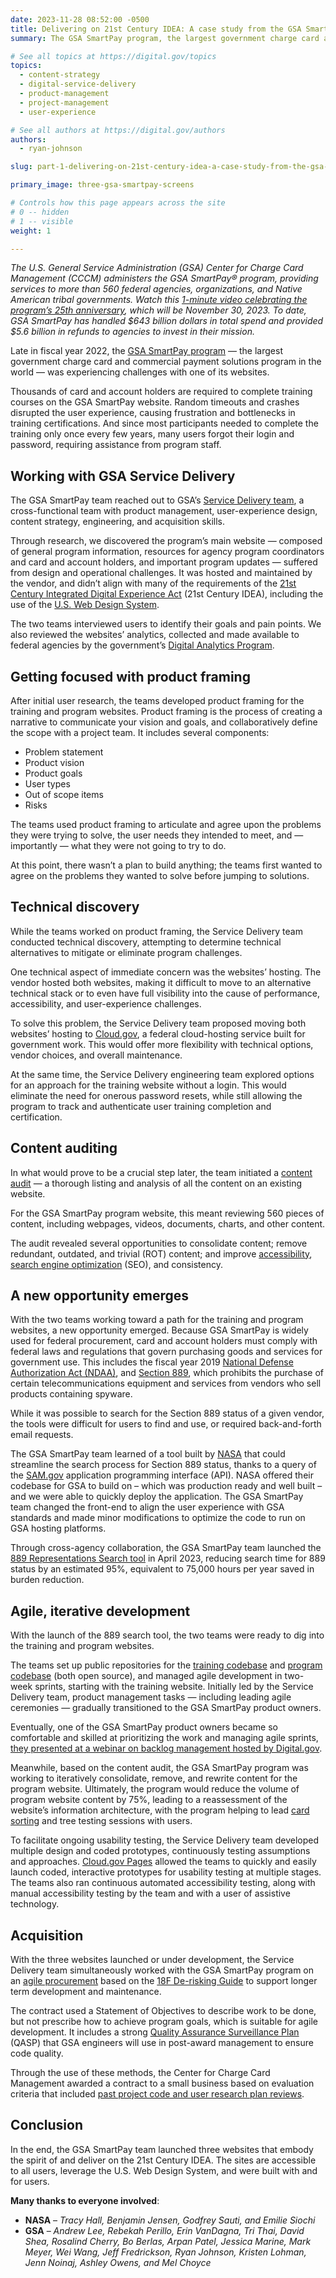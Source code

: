 ```yaml
---
date: 2023-11-28 08:52:00 -0500
title: Delivering on 21st Century IDEA: A case study from the GSA SmartPay team (Part 1)
summary: The GSA SmartPay program, the largest government charge card and commercial payment solutions program in the world, celebrated their 25th anniversary by launching three new websites with a user-centered, agile approach.

# See all topics at https://digital.gov/topics
topics:
  - content-strategy
  - digital-service-delivery
  - product-management
  - project-management
  - user-experience

# See all authors at https://digital.gov/authors
authors:
  - ryan-johnson

slug: part-1-delivering-on-21st-century-idea-a-case-study-from-the-gsa-smartpay-team

primary_image: three-gsa-smartpay-screens

# Controls how this page appears across the site
# 0 -- hidden
# 1 -- visible
weight: 1

---
```


*The U.S. General Service Administration (GSA) Center for Charge Card Management (CCCM) administers the GSA SmartPay®️ program, providing services to more than 560 federal agencies, organizations, and Native American tribal governments. Watch this [1-minute video celebrating the program’s 25th anniversary](https://www.youtube.com/watch?v=3kcvidn5ikc), which will be November 30, 2023. To date, GSA SmartPay has handled $643 billion dollars in total spend and provided $5.6 billion in refunds to agencies to invest in their mission.*

Late in fiscal year 2022, the [GSA SmartPay program](https://smartpay.gsa.gov/) — the largest government charge card and commercial payment solutions program in the world — was experiencing challenges with one of its websites.

Thousands of card and account holders are required to complete training courses on the GSA SmartPay website. Random timeouts and crashes disrupted the user experience, causing frustration and bottlenecks in training certifications. And since most participants needed to complete the training only once every few years, many users forgot their login and password, requiring assistance from program staff.

## Working with GSA Service Delivery

The GSA SmartPay team reached out to GSA’s [Service Delivery team](https://github.com/GSA/service-delivery), a cross-functional team with product management, user-experience design, content strategy, engineering, and acquisition skills.

Through research, we discovered the program’s main website — composed of general program information, resources for agency program coordinators and card and account holders, and important program updates — suffered from design and operational challenges. It was hosted and maintained by the vendor, and didn’t align with many of the requirements of the [21st Century Integrated Digital Experience Act](https://digital.gov/resources/21st-century-integrated-digital-experience-act/) (21st Century IDEA), including the use of the [U.S. Web Design System](https://designsystem.digital.gov/).

The two teams interviewed users to identify their goals and pain points. We also reviewed the websites’ analytics, collected and made available to federal agencies by the government’s [Digital Analytics Program](https://digital.gov/guides/dap/).

## Getting focused with product framing

After initial user research, the teams developed product framing for the training and program websites. Product framing is the process of creating a narrative to communicate your vision and goals, and collaboratively define the scope with a project team. It includes several components:

* Problem statement
* Product vision
* Product goals
* User types
* Out of scope items
* Risks

The teams used product framing to articulate and agree upon the problems they were trying to solve, the user needs they intended to meet, and — importantly — what they were not going to try to do.

At this point, there wasn’t a plan to build anything; the teams first wanted to agree on the problems they wanted to solve before jumping to solutions.

## Technical discovery

While the teams worked on product framing, the Service Delivery team conducted technical discovery, attempting to determine technical alternatives to mitigate or eliminate program challenges.

One technical aspect of immediate concern was the websites’ hosting. The vendor hosted both websites, making it difficult to move to an alternative technical stack or to even have full visibility into the cause of performance, accessibility, and user-experience challenges.

To solve this problem, the Service Delivery team proposed moving both websites’ hosting to [Cloud.gov](https://cloud.gov/), a federal cloud-hosting service built for government work. This would offer more flexibility with technical options, vendor choices, and overall maintenance.

At the same time, the Service Delivery engineering team explored options for an approach for the training website without a login. This would eliminate the need for onerous password resets, while still allowing the program to track and authenticate user training completion and certification.

## Content auditing

In what would prove to be a crucial step later, the team initiated a [content audit](https://methods.18f.gov/decide/content-audit/) — a thorough listing and analysis of all the content on an existing website.

For the GSA SmartPay program website, this meant reviewing 560 pieces of content, including webpages, videos, documents, charts, and other content.

The audit revealed several opportunities to consolidate content; remove redundant, outdated, and trivial (ROT) content; and improve [accessibility](https://digital.gov/topics/accessibility/), [search engine optimization](https://digital.gov/topics/search-engine-optimization/) (SEO), and consistency.

## A new opportunity emerges

With the two teams working toward a path for the training and program websites, a new opportunity emerged. Because GSA SmartPay is widely used for federal procurement, card and account holders must comply with federal laws and regulations that govern purchasing goods and services for government use. This includes the fiscal year 2019 [National Defense Authorization Act (NDAA)](https://www.congress.gov/115/bills/hr5515/BILLS-115hr5515enr.pdf), and [Section 889](https://www.acquisition.gov/Section-889-Policies), which prohibits the purchase of certain telecommunications equipment and services from vendors who sell products containing spyware.

While it was possible to search for the Section 889 status of a given vendor, the tools were difficult for users to find and use, or required back-and-forth email requests.

The GSA SmartPay team learned of a tool built by [NASA](https://www.nasa.gov/) that could streamline the search process for Section 889 status, thanks to a query of the [SAM.gov](https://sam.gov/content/home) application programming interface (API). NASA offered their codebase for GSA to build on – which was production ready and well built – and we were able to quickly deploy the application. The GSA SmartPay team changed the front-end to align the user experience with GSA standards and made minor modifications to optimize the code to run on GSA hosting platforms.

Through cross-agency collaboration, the GSA SmartPay team launched the [889 Representations Search tool](https://889.smartpay.gsa.gov/) in April 2023, reducing search time for 889 status by an estimated 95%, equivalent to 75,000 hours per year saved in burden reduction.

## Agile, iterative development

With the launch of the 889 search tool, the two teams were ready to dig into the training and program websites.

The teams set up public repositories for the [training codebase](https://github.com/GSA/smartpay-training) and [program codebase](https://github.com/GSA/smartpay-website) (both open source), and managed agile development in two-week sprints, starting with the training website. Initially led by the Service Delivery team, product management tasks — including leading agile ceremonies — gradually transitioned to the GSA SmartPay product owners.

Eventually, one of the GSA SmartPay product owners became so comfortable and skilled at prioritizing the work and managing agile sprints, [they presented at a webinar on backlog management hosted by Digital.gov](https://digital.gov/event/2023/10/12/backlogs-and-why-every-website-needs-one/).

Meanwhile, based on the content audit, the GSA SmartPay program was working to iteratively consolidate, remove, and rewrite content for the program website. Ultimately, the program would reduce the volume of program website content by 75%, leading to a reassessment of the website’s information architecture, with the program helping to lead [card sorting](https://methods.18f.gov/validate/card-sorting/) and tree testing sessions with users.

To facilitate ongoing usability testing, the Service Delivery team developed multiple design and coded prototypes, continuously testing assumptions and approaches. [Cloud.gov Pages](https://cloud.gov/pages/) allowed the teams to quickly and easily launch coded, interactive prototypes for usability testing at multiple stages. The teams also ran continuous automated accessibility testing, along with manual accessibility testing by the team and with a user of assistive technology.

## Acquisition

With the three websites launched or under development, the Service Delivery team simultaneously worked with the GSA SmartPay program on an [agile procurement](https://github.com/GSA/SmartPay-RFQ/blob/main/RFQ.md) based on the [18F De-risking Guide](https://derisking-guide.18f.gov/) to support longer term development and maintenance.

The contract used a Statement of Objectives to describe work to be done, but not prescribe how to achieve program goals, which is suitable for agile development. It includes a strong [Quality Assurance Surveillance Plan](https://github.com/GSA/SmartPay-RFQ/blob/main/RFQ.md#25-list-of-deliverables-with-quality-assurance-surveillance-plan-qasp) (QASP) that GSA engineers will use in post-award management to ensure code quality.

Through the use of these methods, the Center for Charge Card Management awarded a contract to a small business based on evaluation criteria that included [past project code and user research plan reviews](https://derisking-guide.18f.gov/federal-field-guide/deciding-what-to-buy/#evaluate-contractor-proposals-based-on-industry-best-practices).

## Conclusion

In the end, the GSA SmartPay team launched three websites that embody the spirit of and deliver on the 21st Century IDEA. The sites are accessible to all users, leverage the U.S. Web Design System, and were built with and for users.

**Many thanks to everyone involved**:

* **NASA** – *Tracy Hall, Benjamin Jensen, Godfrey Sauti, and Emilie Siochi*
* **GSA** – *Andrew Lee, Rebekah Perillo, Erin VanDagna, Tri Thai, David Shea, Rosalind Cherry, Bo Berlas, Arpan Patel, Jessica Marine, Mark Meyer, Wei Wang, Jeff Fredrickson, Ryan Johnson, Kristen Lohman, Jenn Noinaj, Ashley Owens, and Mel Choyce*
